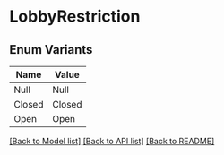 # LobbyRestriction

## Enum Variants

| Name | Value |
|---- | -----|
| Null | Null |
| Closed | Closed |
| Open | Open |


[[Back to Model list]](../README.md#documentation-for-models) [[Back to API list]](../README.md#documentation-for-api-endpoints) [[Back to README]](../README.md)


